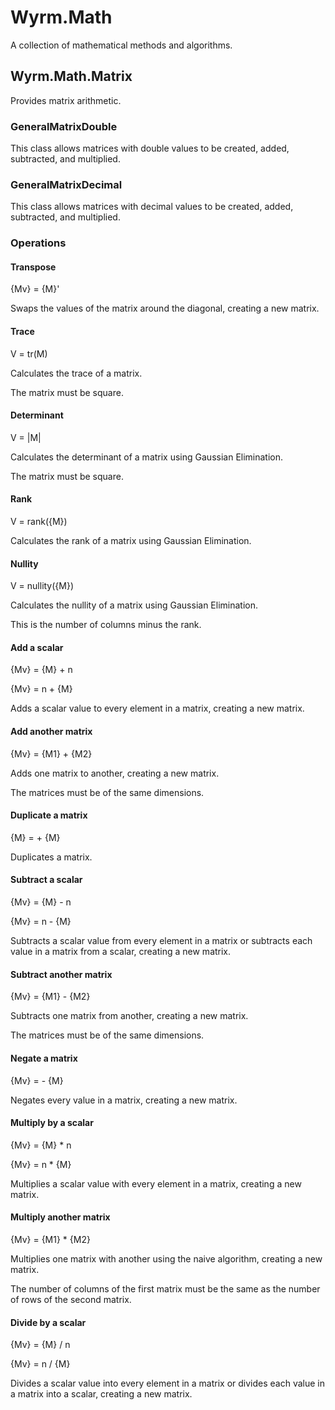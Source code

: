 # Wyrm.Math
A collection of mathematical methods and algorithms.
## Wyrm.Math.Matrix
Provides matrix arithmetic.
### GeneralMatrixDouble
This class allows matrices with double values to be created, added, subtracted, and multiplied.
### GeneralMatrixDecimal
This class allows matrices with decimal values to be created, added, subtracted, and multiplied.
### Operations
#### Transpose
{Mv} = {M}'

Swaps the values of the matrix around the diagonal, creating a new matrix.
#### Trace
V = tr(M)

Calculates the trace of a matrix.

The matrix must be square.
#### Determinant
V = |M|

Calculates the determinant of a matrix using Gaussian Elimination.

The matrix must be square.
#### Rank
V = rank({M})

Calculates the rank of a matrix using Gaussian Elimination.
#### Nullity
V = nullity({M})

Calculates the nullity of a matrix using Gaussian Elimination.

This is the number of columns minus the rank.
#### Add a scalar
{Mv} = {M} + n

{Mv} = n + {M}

Adds a scalar value to every element in a matrix, creating a new matrix.
#### Add another matrix
{Mv} = {M1} + {M2}

Adds one matrix to another, creating a new matrix.

The matrices must be of the same dimensions.
#### Duplicate a matrix
{M} = + {M}

Duplicates a matrix.
#### Subtract a scalar
{Mv} = {M} - n

{Mv} = n - {M}

Subtracts a scalar value from every element in a matrix or subtracts each value in a matrix from a scalar, creating a new matrix.
#### Subtract another matrix
{Mv} = {M1} - {M2}

Subtracts one matrix from another, creating a new matrix.

The matrices must be of the same dimensions.
#### Negate a matrix
{Mv} = - {M}

Negates every value in a matrix, creating a new matrix.
#### Multiply by a scalar
{Mv} = {M} * n

{Mv} = n * {M}

Multiplies a scalar value with every element in a matrix, creating a new matrix.
#### Multiply another matrix
{Mv} = {M1} * {M2}

Multiplies one matrix with another using the naive algorithm, creating a new matrix.

The number of columns of the first matrix must be the same as the number of rows of the second matrix.
#### Divide by a scalar
{Mv} = {M} / n

{Mv} = n / {M}

Divides a scalar value into every element in a matrix or divides each value in a matrix into a scalar, creating a new matrix.
